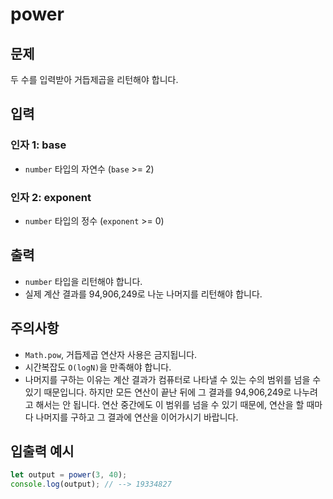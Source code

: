 # **power**

## **문제**

두 수를 입력받아 거듭제곱을 리턴해야 합니다.

## **입력**

### **인자 1: base**

- `number` 타입의 자연수 (`base` >= 2)

### **인자 2: exponent**

- `number` 타입의 정수 (`exponent` >= 0)

## **출력**

- `number` 타입을 리턴해야 합니다.
- 실제 계산 결과를 94,906,249로 나눈 나머지를 리턴해야 합니다.

## **주의사항**

- `Math.pow`, 거듭제곱 연산자 사용은 금지됩니다.
- 시간복잡도 `O(logN)`을 만족해야 합니다.
- 나머지를 구하는 이유는 계산 결과가 컴퓨터로 나타낼 수 있는 수의 범위를 넘을 수 있기 때문입니다. 하지만 모든 연산이 끝난 뒤에 그 결과를 94,906,249로 나누려고 해서는 안 됩니다. 연산 중간에도 이 범위를 넘을 수 있기 때문에, 연산을 할 때마다 나머지를 구하고 그 결과에 연산을 이어가시기 바랍니다.

## **입출력 예시**

```jsx
let output = power(3, 40);
console.log(output); // --> 19334827
```